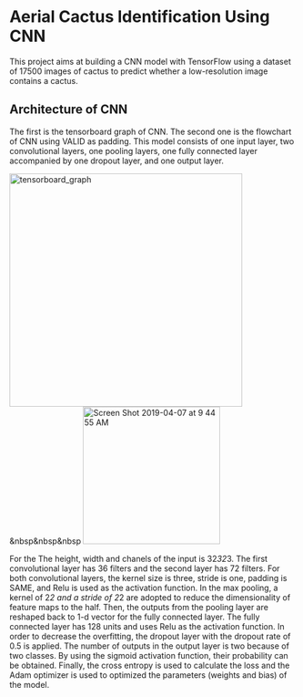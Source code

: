 # Aerial Cactus Identification Using CNN

This project aims at building a CNN model with TensorFlow using a dataset of 17500 images of cactus to predict whether a low-resolution image contains a cactus. 

## Architecture of CNN

The first is the tensorboard graph of CNN. The second one is the flowchart of CNN using VALID as padding. This model consists of one input layer, two convolutional layers, one pooling layers, one fully connected layer accompanied by one dropout layer, and one output layer. 

<img width="409" alt="tensorboard_graph" src="https://user-images.githubusercontent.com/42804316/57631001-a5cb6980-756c-11e9-9b58-b02f9488470f.png"> &nbsp&nbsp&nbsp           <img width="241" alt="Screen Shot 2019-04-07 at 9 44 55 AM" src="https://user-images.githubusercontent.com/42804316/57630424-91d33800-756b-11e9-8978-3db12e98cfc4.png">

For the The height, width and chanels of the input is 32*32*3.  The first convolutional layer has 36 filters and the second layer has 72 filters. For both convolutional layers, the kernel size is three, stride is one, padding is SAME, and Relu is used as the activation function. In the max pooling, a kernel of 2*2 and a stride of 2*2 are adopted to reduce the dimensionality of feature maps to the half. Then, the outputs from the pooling layer are reshaped back to 1-d vector for the fully connected layer. The fully connected layer has 128 units and uses Relu as the activation function. In order to decrease the overfitting, the dropout layer with the dropout rate of 0.5 is applied. The number of outputs in the output layer is two because of two classes. By using the sigmoid activation function, their probability can be obtained. Finally, the cross entropy is used to calculate the loss and the Adam optimizer is used to optimized the parameters (weights and bias) of the model. 






